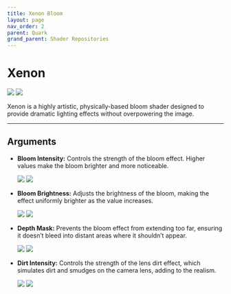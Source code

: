 ```yaml
---
title: Xenon Bloom
layout: page
nav_order: 2
parent: Quark
grand_parent: Shader Repositories
---
```


<!-- Calls the CSS for the script that runs the sliders on the page -->
<!-- Why this is required, I will never fucking know because I tried everything to possibly get it to work without needing it LMAO -->
<link rel="stylesheet" href="{{ '/assets/css/juxtapose.css' | relative_url }}">

# Xenon

<div class="juxtapose" data-mode="horizontal" style="max-height: 820px;">
<img src="../images/xenon_bloom_header_off.webp" data-label="Disabled">
<img src="../images/xenon_bloom_header_on.webp" data-label="Enabled">
</div>

Xenon is a highly artistic, physically-based bloom shader designed to provide dramatic lighting effects without overpowering the image.

---

## Arguments

* **Bloom Intensity:** Controls the strength of the bloom effect. Higher values make the bloom brighter and more noticeable.

    <div class="juxtapose" data-mode="horizontal" style="max-height: 820px;">
    <img src="../images/xenon_bloom_int_low.webp" data-label="Low Intensity">
    <img src="../images/xenon_bloom_int_high.webp" data-label="Max Intensity">
    </div>

* **Bloom Brightness:** Adjusts the brightness of the bloom, making the effect uniformly brighter as the value increases.

    <div class="juxtapose" data-mode="horizontal" style="max-height: 820px;">
    <img src="../images/xenon_bloom_bri_low.webp" data-label="Low Brightness">
    <img src="../images/xenon_bloom_bri_high.webp" data-label="Max Brightness">
    </div>

* **Depth Mask:** Prevents the bloom effect from extending too far, ensuring it doesn’t bleed into distant areas where it shouldn’t appear.

    <div class="juxtapose" data-mode="horizontal" style="max-height: 820px;">
    <img src="../images/xenon_bloom_dep_low.webp" data-label="No Depth Mask">
    <img src="../images/xenon_bloom_dep_high.webp" data-label="High Depth Mask">
    </div>

* **Dirt Intensity:** Controls the strength of the lens dirt effect, which simulates dirt and smudges on the camera lens, adding to the realism.

    <div class="juxtapose" data-mode="horizontal" style="max-height: 820px;">
    <img src="../images/xenon_bloom_dirt_low.webp" data-label="No Dirt Texture">
    <img src="../images/xenon_bloom_dirt_high.webp" data-label="High Dirt Texture">
    </div>



<!-- Ending script that runs the sliders on the page -->
<script src="{{ '/assets/js/juxtapose.js' | relative_url }}"></script>
<script>
  document.addEventListener('DOMContentLoaded', function () {
    Juxtapose.make();
  });
</script>